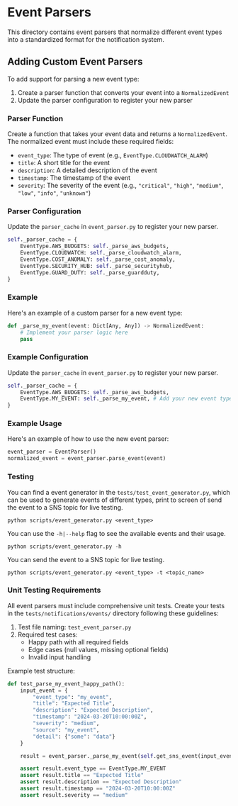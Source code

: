 # Event Parsers

This directory contains event parsers that normalize different event types into a standardized format for the notification system.

## Adding Custom Event Parsers

To add support for parsing a new event type:

1. Create a parser function that converts your event into a `NormalizedEvent`
2. Update the parser configuration to register your new parser

### Parser Function

Create a function that takes your event data and returns a `NormalizedEvent`. The normalized event must include these required fields:

- `event_type`: The type of event (e.g., `EventType.CLOUDWATCH_ALARM`)
- `title`: A short title for the event
- `description`: A detailed description of the event
- `timestamp`: The timestamp of the event
- `severity`: The severity of the event (e.g., `"critical"`, `"high"`, `"medium"`, `"low"`, `"info"`, `"unknown"`)

### Parser Configuration

Update the `parser_cache` in `event_parser.py` to register your new parser.

```python
self._parser_cache = {
    EventType.AWS_BUDGETS: self._parse_aws_budgets,
    EventType.CLOUDWATCH: self._parse_cloudwatch_alarm,
    EventType.COST_ANOMALY: self._parse_cost_anomaly,
    EventType.SECURITY_HUB: self._parse_securityhub,
    EventType.GUARD_DUTY: self._parse_guardduty,
}
```

### Example

Here's an example of a custom parser for a new event type:

```python
def _parse_my_event(event: Dict[Any, Any]) -> NormalizedEvent:
    # Implement your parser logic here
    pass
```

### Example Configuration

Update the `parser_cache` in `event_parser.py` to register your new parser.

```python
self._parser_cache = {
    EventType.AWS_BUDGETS: self._parse_aws_budgets,
    EventType.MY_EVENT: self._parse_my_event, # Add your new event type here
}
```

### Example Usage

Here's an example of how to use the new event parser:

```python
event_parser = EventParser()
normalized_event = event_parser.parse_event(event)
```

### Testing

You can find a event generator in the `tests/test_event_generator.py`, which can be used to generate events of different types, print to screen of send the event to a SNS topic for live testing.

```
python scripts/event_generator.py <event_type>
```

You can use the `-h|--help` flag to see the available events and their usage.

```
python scripts/event_generator.py -h
```

You can send the event to a SNS topic for live testing.

```
python scripts/event_generator.py <event_type> -t <topic_name>
```

### Unit Testing Requirements

All event parsers must include comprehensive unit tests. Create your tests in the `tests/notifications/events/` directory following these guidelines:

1. Test file naming: `test_event_parser.py`
2. Required test cases:
   - Happy path with all required fields
   - Edge cases (null values, missing optional fields)
   - Invalid input handling

Example test structure:

```python
def test_parse_my_event_happy_path():
    input_event = {
        "event_type": "my_event",
        "title": "Expected Title",
        "description": "Expected Description",
        "timestamp": "2024-03-20T10:00:00Z",
        "severity": "medium",
        "source": "my_event",
        "detail": {"some": "data"}
    }

    result = event_parser._parse_my_event(self.get_sns_event(input_event))

    assert result.event_type == EventType.MY_EVENT
    assert result.title == "Expected Title"
    assert result.description == "Expected Description"
    assert result.timestamp == "2024-03-20T10:00:00Z"
    assert result.severity == "medium"
```
